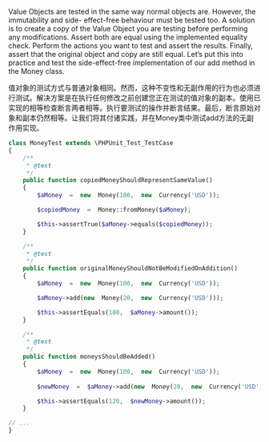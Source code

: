 Value Objects are tested in the same way normal objects are. However, the immutability and side- effect-free behaviour must be tested too. A solution is to create a copy of the Value Object you are testing before performing any modifications. Assert both are equal using the implemented equality check. Perform the actions you want to test and assert the results. Finally, assert that the original object and copy are still equal. Let’s put this into practice and test the side-effect-free implementation of our add method in the Money class.



值对象的测试方式与普通对象相同。然而，这种不变性和无副作用的行为也必须进行测试。解决方案是在执行任何修改之前创建您正在测试的值对象的副本。使用已实现的相等检查断言两者相等。执行要测试的操作并断言结果。最后，断言原始对象和副本仍然相等。让我们将其付诸实践，并在Money类中测试add方法的无副作用实现。



```php
class MoneyTest extends \PHPUnit_Test_TestCase
{
    /**
     * @test
     */
    public function copiedMoneyShouldRepresentSameValue()
    {
        $aMoney  =  new  Money(100,  new  Currency('USD'));

        $copiedMoney  =  Money::fromMoney($aMoney);

        $this->assertTrue($aMoney->equals($copiedMoney));
    }

    /**
     * @test
     */
    public function originalMoneyShouldNotBeModifiedOnAddition()
    {
        $aMoney  =  new  Money(100,  new  Currency('USD'));

        $aMoney->add(new  Money(20,  new  Currency('USD')));

        $this->assertEquals(100,  $aMoney->amount());
    }

    /**
     * @test
     */
    public function moneysShouldBeAdded()
    {
        $aMoney  =  new  Money(100,  new  Currency('USD'));
        
        $newMoney  =  $aMoney->add(new  Money(20,  new  Currency('USD')));

        $this->assertEquals(120,  $newMoney->amount());
    }

// ...
}
```



